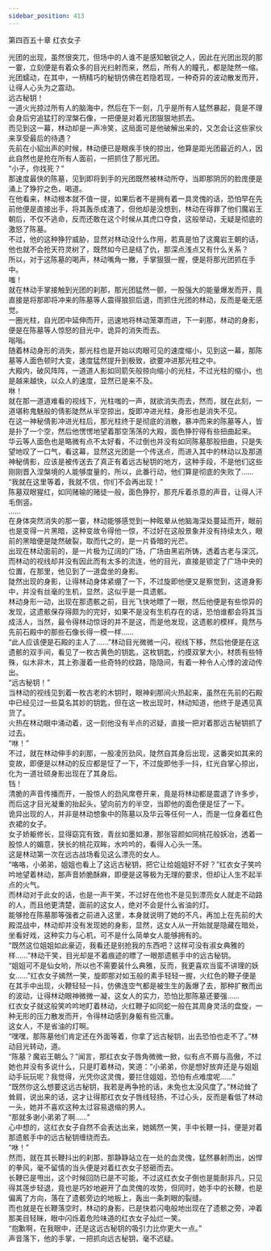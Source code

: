 ```yaml
---
sidebar_position: 413
---
```

 第四百五十章 红衣女子


光团的出现，虽然很突兀，但场中的人谁不是感知敏锐之人，因此在光团出现的那一霎，立刻便是有着众多的目光扫射而来，然后，所有人的瞳孔，都是陡然一缩。  
光团蠕动，在其中，一柄精巧的秘钥仿佛在若隐若现，一种奇异的波动散发而开，让得人心头为之震动。  
远古秘钥！  
一道火光掠过所有人的脑海中，然后在下一刻，几乎是所有人猛然暴起，竟是不理会身后穷追猛打的涅槃石像，一把便是对着光团狠狠地抓去。  
而见到这一幕，林动却是一声冷笑，这局面可是他破解出来的，又怎会让这些家伙来享受最后的待遇？  
先前在小貂出声的时候，林动便已是眼疾手快的掠出，他算是距光团最近的人，因此自然也是抢在所有人面前，一把抓住了那光团。  
“小子，你找死？”  
那速度最快的陈墓，见到即将到手的光团既然被林动所夺，当即那阴厉的脸庞便是涌上了狰狞之色，喝道。  
在他看来，林动根本就不值一提，如果后者不是拥有着一具灵傀的话，恐怕早在先前他便是直接出手，将其轰杀成渣了，但他却是没想到，林动在得罪了他们魔岩王朝后，不仅不逃命，反而还敢在这个时候从其虎口夺食，这般举动，无疑是彻底的激怒了陈墓。  
不过，他的这种狰狞威胁，显然对林动没什么作用，若真是怕了这魔岩王朝的话，他也就不会抢天符灵树了，既然如今已是结了仇，那深点浅点又有什么关系？  
所以，对于这陈墓的喝声，林动嘴角一撇，手掌狠狠一握，便是将那光团抓在手中。  
嗤！  
就在林动手掌接触到光团的刹那，那光团猛然一颤，一股强大的能量爆发而开，竟直接是将那即将冲来的陈墓等人震得狼狈后退，而抓住光团的林动，反而是毫无感觉。  
一圈光柱，自光团中延伸而开，迅速地将林动笼罩而进，下一刹那，林动的身影，便是在陈墓等人惊怒的目光中，诡异的消失而去。  
嗡嗡。  
随着林动身形的消失，那光柱也是开始以肉眼可见的速度缩小，见到这一幕，那陈墓等人面色顿时大变，速度猛然提升到极致，欲要冲进那光柱之中。  
大殿内，破风阵阵，一道道人影如同箭矢般掠向缩小的光柱，不过光柱的缩小，也是越来越快，以众人的速度，显然已是来不及。  
咻！  
就在那一道道难看的视线下，光柱嗤的一声，就欲消失而去，然而，就在此刻，一道堪称鬼魅般的倩影陡然从半空掠出，旋即冲进光柱，身形也是消失不见。  
在这一神秘倩影冲进光柱后，那光柱终于是彻底的消散，暴冲而来的陈墓等人，皆是扑了一个空，然后他愣愣地望着那空荡荡的大殿，面色狰狞得有些扭曲起来。  
华云等人面色也是略微有点不太好看，不过倒也并没有如同陈墓那般扭曲，只是失望地叹了一口气，看这幕，显然这光团是一个传送点，而进入其中的林动以及那道神秘倩影，应该是被传送去了真正有着远古秘钥的地方，这种手段，不是他们这些刚刚晋入涅槃境的人能够度量的，所以，此番行动，他们算是彻底的失败了……  
“我就在这里等着，我就不信，你们不会再出现！”  
陈墓双眼猩红，如同赌输的赌徒一般，面色狰狞，那充斥着杀意的声音，让得人汗毛倒竖。  
……  
在身体突然消失的那一霎，林动能够感觉到一种眩晕从他脑海深处蔓延而开，眼前也是变得一片黑暗，这种变故令得他一惊，不过好在这般景象并没有持续太久，眼前的黑暗便是陡然破裂，取而代之的，是一片昏暗的光芒。  
出现在林动面前的，是一片极为辽阔的广场，广场由黑岩所铸，透着古老与深沉，而林动的视线却并没有因此而有太多的流连，他的目光，直接是锁定了广场中央的位置，在那里，他见到了一道盘坐的身影。  
陡然出现的身影，让得林动身体紧绷了一下，不过旋即他便又是察觉到，这道身影中，并没有丝毫的生机，显然，这似乎是一具遗骸。  
林动身形一动，出现在那遗骸之前，目光飞快地瞟了一眼，然后他便是有些惊异的发现，这遗骸保存得颇为的完好，如果不是没有生机存在的话，恐怕谁都会将其当成活人，当然，最令得林动惊讶的并不是这，而是他发现，这遗骸的模样，竟然与先前石殿中的那些石像长得一模一样……  
“此人应该便是石殿的主人了……”林动目光微微一闪，视线下移，然后他便是在这遗骸的双手间，看见了一枚古黄色的钥匙，这枚钥匙，约摸双掌大小，材质有些特殊，似木非木，其上弥漫着一些奇特的纹路，隐隐间，有着一种令人心悸的波动传出。  
“远古秘钥！”  
当林动的视线见到着一枚古老的木钥时，眼神刹那间火热起来，虽然在先前的石殿中已经见过一些莫名其妙的钥匙，但在这一枚出现时，林动知道，他终于是遇见真货了。  
火热在林动眼中涌动着，这一刻他没有半点的迟疑，直接一把对着那远古秘钥抓了过去。  
“咻！”  
不过，就在林动伸手的刹那，一股凌厉劲风，陡然自其身后出现，这番突如其来的变故，即便是以林动的反应都是怔了一下，不过旋即他手一抖，红光自掌心掠出，化为一道壮硕身影出现在了其身后。  
铛！  
清脆的声音传播而开，一股惊人的劲风席卷开来，竟是将林动都是震退了许多步，而后这才目光凝重的抬起头，望向前方的半空，当即他的面色便是怔了一下。  
诡异出现的人，并非是林动想象中的陈墓以及华云等任何一人，而是一位身着红色衣裙的女子。  
女子娇躯修长，显得窈窕有致，青丝如墨如瀑，那张容颜如同桃花般妖冶，透着一股惊人的媚意，狭长的桃花双眸，水吟吟的，看得人心头一荡。  
这是林动第一次在远古战场看见这么漂亮的女人。  
“咯咯，小弟弟，姐姐也看上了这远古秘钥，把它让给姐姐好不好？”红衣女子笑吟吟地望着林动，那声音娇脆酥麻，即便是这等极为无理的要求，但却让人生不起半点的火气。  
而林动对于此女的话，也是一声干笑，不过好在他也不是见到漂亮女人就走不动路的人，而且他更清楚，面前的这女人，绝对不会是什么省油的灯。  
能够抢在陈墓那等强者之前进入这里，本身就说明了她的不凡，再加上在先前的大殿混战中，林动却并没有发现她的身影，显然，这女人从一开始就是隐藏在暗处，坐看好戏，这种实力与心机，可不是什么简单女人能够拥有的。  
“既然这位姐姐如此豪迈，我看还是别抢我的东西吧？这样可没有淑女典雅的样……”林动干笑，目光却是不着痕迹的瞟了一眼那遗骸手中的远古秘钥。  
“姐姐可不是仙女哟，所以也不需要装什么典雅，反而，我更喜欢当蛮不讲理的妖女……”红衣女子嫣然一笑，旋即那对如玉般的素手轻轻一握，火红色的鞭子便是在其手中出现，火鞭轻轻一抖，仿佛连空气都是被生生的轰爆了去，那种扩散而出的波动，让得林动眼神微微一凝，这女人的实力，恐怕比那陈墓还要强……  
红衣女子就这般笑吟吟地盯着林动，火红鞭子如同蛇一般在其周身灵活的盘旋，一种无形的压力散发而开，令得林动感到身躯有些沉重。  
这女人，不是省油的灯啊。  
“嘿嘿，那陈墓他们肯定还在外面等着，你拿了远古秘钥，出去恐怕也走不了。”林动目光转动，道。  
“陈墓？魔岩王朝么？”闻言，那红衣女子唇角微微一掀，似有点不屑与高傲，不过她也并没有多说什么，只是盯着林动，笑道：“小弟弟，你是想好放弃还是与姐姐动手玩玩呢？我觉得，光凭你这灵傀，要拦住姐姐，恐怕有点难度呢……”  
“既然你这么想要这远古秘钥，我若是再争抢的话，未免也太没风度了。”林动耸了耸肩，说出来的话，这才让得那红衣女子唇线轻扬，不过心头，反而是看低了林动一头，她并不喜欢这种太过容易退缩的男人。  
“那就多谢小弟弟了啊……”  
心中想的，这红衣女子自然不会表达出来，她嫣然一笑，手中长鞭一抖，便是对着那遗骸手中的远古秘钥缠绕而去。  
“咻！”  
然而，就在其长鞭抖出的刹那，那静静站立在一处的血灵傀，猛然暴射而出，凶悍的拳风，毫不留情的当头便是对着红衣女子怒砸而去。  
长鞭已是甩出，这个时候回防已是不可能，不过这红衣女子倒也是能耐非凡，只见得其莲步轻退，竟也是巧妙地避开了血灵傀的攻势，但同时，她手中的长鞭，也是偏离了方向，落在了遗骸旁边的地板上，轰出一条刺眼的裂缝。  
而也就是在长鞭落空时，林动的身影，已是快若闪电般地出现在了遗骸之旁，冲着那美目轻眯，眼中闪烁着危险味道的红衣女子灿烂一笑。  
“抱歉啊，在我眼中，还是这远古秘钥的吸引力比你更大一点。”  
声音落下，他的手掌，一把抓向远古秘钥，毫不迟疑。  
  
  
